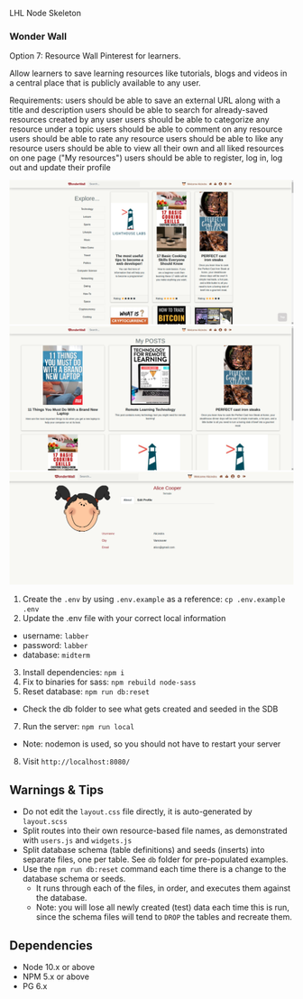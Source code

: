 LHL Node Skeleton
### Wonder Wall ###




Option 7: Resource Wall
Pinterest for learners.

Allow learners to save learning resources like tutorials, blogs and videos in a central place that is publicly available to any user.

Requirements:
users should be able to save an external URL along with a title and description
users should be able to search for already-saved resources created by any user
users should be able to categorize any resource under a topic
users should be able to comment on any resource
users should be able to rate any resource
users should be able to like any resource
users should be able to view all their own and all liked resources on one page ("My resources")
users should be able to register, log in, log out and update their profile





!["Home page"](https://github.com/DenysPyshniuk/resourceWall/blob/master/public/images/gitHub_screenshots/Screenshot-20210115175647-1918x974.png?raw=true)
!["My posts"](https://github.com/DenysPyshniuk/resourceWall/blob/master/public/images/gitHub_screenshots/Screenshot-20210115175702-1918x974.png?raw=true)
!["Profile page"](https://github.com/DenysPyshniuk/resourceWall/blob/master/public/images/gitHub_screenshots/Screenshot-20210115175726-1641x653.png?raw=true)





1. Create the `.env` by using `.env.example` as a reference: `cp .env.example .env`
2. Update the .env file with your correct local information
  - username: `labber`
  - password: `labber`
  - database: `midterm`
3. Install dependencies: `npm i`
4. Fix to binaries for sass: `npm rebuild node-sass`
5. Reset database: `npm run db:reset`

- Check the db folder to see what gets created and seeded in the SDB

7. Run the server: `npm run local`

- Note: nodemon is used, so you should not have to restart your server

8. Visit `http://localhost:8080/`

## Warnings & Tips

- Do not edit the `layout.css` file directly, it is auto-generated by `layout.scss`
- Split routes into their own resource-based file names, as demonstrated with `users.js` and `widgets.js`
- Split database schema (table definitions) and seeds (inserts) into separate files, one per table. See `db` folder for pre-populated examples.
- Use the `npm run db:reset` command each time there is a change to the database schema or seeds.
  - It runs through each of the files, in order, and executes them against the database.
  - Note: you will lose all newly created (test) data each time this is run, since the schema files will tend to `DROP` the tables and recreate them.

## Dependencies

- Node 10.x or above
- NPM 5.x or above
- PG 6.x
